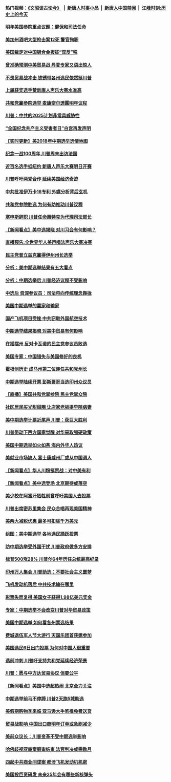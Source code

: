 #### 热门视频：[《文昭谈古论今》](https://github.com/gfw-breaker/wenzhao/blob/master/README.md?t=11081533?t=11081233) &nbsp;|&nbsp; [新唐人时事小品](https://github.com/gfw-breaker/ntdtv-comedy/blob/master/README.md?t=11081533?t=11081233) &nbsp;|&nbsp; [新唐人中国禁闻](https://github.com/gfw-breaker/ntdtv-news/blob/master/README.md?t=11081533?t=11081233) &nbsp;|&nbsp; [江峰时刻:历史上的今天](https://github.com/gfw-breaker/today-in-history/blob/master/README.md?t=11081533?t=11081233) 

#### [明年美国参院重点议题：健保和司法任命](../pages/nsc412/n10838362.md?t=11081533?t=11081233) 

#### [美加州酒吧大型枪击案12死 警官殉职](../pages/nsc412/n10838345.md?t=11081533?t=11081233) 

#### [美国裁定对中国铝合金板征“双反”税](../pages/nsc412/n10837584.md?t=11081533?t=11081233) 

#### [曾准确预测中美贸易战 丹麦专家又语出惊人](../pages/nsc412/n10837600.md?t=11081533?t=11081233) 

#### [不畏贸易战冲击 铁锈带各州选民依然挺川普](../pages/nsc412/n10837538.md?t=11081533?t=11081233) 

#### [上届获奖选手赞新唐人声乐大赛水准高](../pages/nsc412/n10837404.md?t=11081533?t=11081233) 

#### [共和党赢参院选举 麦康奈尔透露明年议程](../pages/nsc412/n10837374.md?t=11081533?t=11081233) 

#### [川普：中共的2025计划非常具威胁性](../pages/nsc412/n10837413.md?t=11081533?t=11081233) 

#### [“全国纪念共产主义受害者日”白宫再发声明](../pages/nsc412/n10837350.md?t=11081533?t=11081233) 

#### [【实时更新】美2018年中期选举选情地图](../pages/nsc412/n10834279.md?t=11081533?t=11081233) 

#### [纪念一战100周年 川普周末出访法国](../pages/nsc412/n10837179.md?t=11081533?t=11081233) 

#### [近百名选手抵纽约 新唐人声乐大赛明日开赛](../pages/nsc412/n10837104.md?t=11081533?t=11081233) 

#### [川普呼吁两党合作 延续美国经济奇迹](../pages/nsc412/n10837121.md?t=11081533?t=11081233) 

#### [中共批准伊万卡16专利 外媒分析背后玄机](../pages/nsc412/n10836498.md?t=11081533?t=11081233) 

#### [共和党参院胜选 为何有助推动川普议程](../pages/nsc412/n10836979.md?t=11081533?t=11081233) 

#### [塞申斯辞职 川普任命惠特克为代理司法部长](../pages/nsc412/n10836938.md?t=11081533?t=11081233) 

#### [【新闻看点】美中选揭晓 对川习会有何影响？](../pages/nsc412/n10836680.md?t=11081533?t=11081233) 

#### [直播预告:全世界华人美声唱法声乐大赛决赛](../pages/nsc412/n10836869.md?t=11081533?t=11081233) 

#### [民主党普立兹克赢得伊州州长选举](../pages/nsc412/n10836317.md?t=11081533?t=11081233) 

#### [分析：美中期选举结果有五大看点](../pages/nsc412/n10836688.md?t=11081533?t=11081233) 

#### [分析：中期选举后 川普经济议程不受影响](../pages/nsc412/n10836639.md?t=11081533?t=11081233) 

#### [中选后 资深参议员：司法将向传统理念靠拢](../pages/nsc412/n10836636.md?t=11081533?t=11081233) 

#### [美国中期选举的赢家和输家](../pages/nsc412/n10836599.md?t=11081533?t=11081233) 

#### [国产飞机项目受挫 中共窃取外国航空技术](../pages/nsc412/n10834297.md?t=11081533?t=11081233) 

#### [中期选举结果揭晓 对美中贸易有何影响](../pages/nsc412/n10835845.md?t=11081533?t=11081233) 

#### [在摇摆州 反对卡瓦诺的民主党参议员败选](../pages/nsc412/n10835814.md?t=11081533?t=11081233) 

#### [美国专家：中国错失与美国修好的良机](../pages/nsc412/n10835636.md?t=11081533?t=11081233) 

#### [霍根创历史 成马州第二位连任共和党州长](../pages/nsc412/n10835590.md?t=11081533?t=11081233) 

#### [中期选举陆续开票 彭斯哥哥当选印州众议员](../pages/nsc412/n10835198.md?t=11081533?t=11081233) 

#### [【直播】美国共和党掌参院 民主党掌众院](../pages/nsc412/n10834434.md?t=11081533?t=11081233) 

#### [社区居民买光甜甜圈 让店家老板提早陪病妻](../pages/nsc412/n10835016.md?t=11081533?t=11081233) 

#### [美中期选举计票近尾声 川普：获巨大胜利](../pages/nsc412/n10834872.md?t=11081533?t=11081233) 

#### [川普带动下西方国家觉醒 对华采取强硬政策](../pages/nsc412/n10834533.md?t=11081533?t=11081233) 

#### [美国中期选举如火如荼 海内外华人热议](../pages/nsc412/n10834914.md?t=11081533?t=11081233) 

#### [美就业市场缺人 富士康威州厂或从中国调人](../pages/nsc412/n10834510.md?t=11081533?t=11081233) 

#### [【新闻看点】华人川粉挺贸战：对中美有利](../pages/nsc412/n10834109.md?t=11081533?t=11081233) 

#### [【新闻看点】美中选登场 北京期待或落空](../pages/nsc412/n10833936.md?t=11081533?t=11081233) 

#### [美少校在阿富汗牺牲前曾呼吁美国人去投票](../pages/nsc412/n10834207.md?t=11081533?t=11081233) 

#### [川普出席密苏里集会 民众合唱再现美国精神](../pages/nsc412/n10834194.md?t=11081533?t=11081233) 

#### [美两大减税优惠 最多可扣除千万美元](../pages/nsc412/n10834121.md?t=11081533?t=11081233) 

#### [组图：美中期选举 各地选民踊跃投票](../pages/nsc412/n10833951.md?t=11081533?t=11081233) 

#### [防中期选举受外国干扰 川普政府做多方安排](../pages/nsc412/n10834018.md?t=11081533?t=11081233) 

#### [标普500涨28% 川普创64年历任总统最高纪录](../pages/nsc412/n10833630.md?t=11081533?t=11081233) 

#### [印州万人集会 川普助选：不要社会主义噩梦](../pages/nsc412/n10833526.md?t=11081533?t=11081233) 

#### [飞机发动机落后 中共技术输在哪里](../pages/nsc412/n10831804.md?t=11081533?t=11081233) 

#### [彩票失而复得 美国女子获得1.98亿美元奖金](../pages/nsc412/n10832909.md?t=11081533?t=11081233) 

#### [专家：中期选举不会改变川普对华贸易政策](../pages/nsc412/n10832522.md?t=11081533?t=11081233) 

#### [美国中期选举 如何看各州票选结果](../pages/nsc412/n10831976.md?t=11081533?t=11081233) 

#### [费城退伍军人节大游行 天国乐团首获邀参加](../pages/nsc412/n10832397.md?t=11081533?t=11081233) 

#### [美国选民6日出门投票 为何对中国人很重要](../pages/nsc412/n10832216.md?t=11081533?t=11081233) 

#### [选前冲刺 川普吁支持共和党延续经济荣景](../pages/nsc412/n10832298.md?t=11081533?t=11081233) 

#### [川普：愿与中方达贸易协议 但要公平](../pages/nsc412/n10832148.md?t=11081533?t=11081233) 

#### [【新闻看点】美国中选超热闹 北京全力关注](../pages/nsc412/n10831663.md?t=11081533?t=11081233) 

#### [中期选举前马不停蹄 川普2天跑5城助选](../pages/nsc412/n10831806.md?t=11081533?t=11081233) 

#### [美假期购物季来临 亚马逊大手笔推免费送货](../pages/nsc412/n10831697.md?t=11081533?t=11081233) 

#### [贸易战影响 中国出口商明年订单或急剧减少](../pages/nsc412/n10830605.md?t=11081533?t=11081233) 

#### [美前众议长：川普变革不受中期选举影响](../pages/nsc412/n10830231.md?t=11081533?t=11081233) 

#### [哈佛歧视亚裔案庭审结束 法官判决或需数月](../pages/nsc412/n10830074.md?t=11081533?t=11081233) 

#### [四起中共商业间谍案 都涉飞机发动机机密](../pages/nsc412/n10829604.md?t=11081533?t=11081233) 

#### [美国投巨资研发 未来25年会有哪些新核弹头](../pages/nsc412/n10830032.md?t=11081533?t=11081233) 

